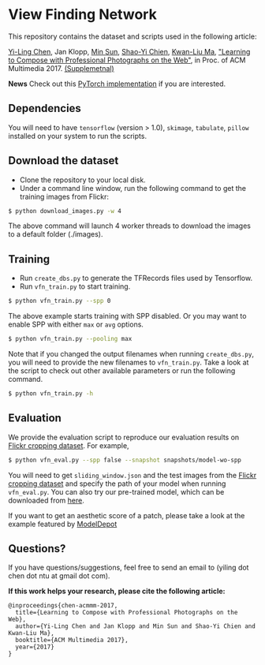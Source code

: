 # View Finding Network

This repository contains the dataset and scripts used in the following article:

[Yi-Ling Chen](https://yiling-chen.github.io/), Jan Klopp, [Min Sun](http://aliensunmin.github.io/), [Shao-Yi Chien](http://www.ee.ntu.edu.tw/profile?id=101), [Kwan-Liu Ma](http://www.cs.ucdavis.edu/~ma/), ["Learning to Compose with Professional Photographs on the Web"](https://arxiv.org/abs/1702.00503), in Proc. of ACM Multimedia 2017. [(Supplemetnal)](pdf/mm2017-supplemental.pdf)

**News**  Check out this [PyTorch implementation](https://github.com/remorsecs/pytorch-view-finding-network) if you are interested.

## Dependencies

You will need to have `tensorflow` (version > 1.0), `skimage`, `tabulate`, `pillow` installed on your system to run the scripts.

## Download the dataset

* Clone the repository to your local disk.
* Under a command line window, run the following command to get the training images from Flickr:
```bash
$ python download_images.py -w 4
```
The above command will launch 4 worker threads to download the images to a default folder (./images).

## Training

* Run `create_dbs.py` to generate the TFRecords files used by Tensorflow.
* Run `vfn_train.py` to start training.
```bash
$ python vfn_train.py --spp 0
```
The above example starts training with SPP disabled. Or you may want to enable SPP with either `max` or `avg` options.
```bash
$ python vfn_train.py --pooling max
```
Note that if you changed the output filenames when running `create_dbs.py`, you will need to provide the new filenames to `vfn_train.py`. Take a look at the script to check out other available parameters or run the following command.
```bash
$ python vfn_train.py -h
```

## Evaluation

We provide the evaluation script to reproduce our evaluation results on [Flickr cropping dataset](https://github.com/yiling-chen/flickr-cropping-dataset). For example,
```bash
$ python vfn_eval.py --spp false --snapshot snapshots/model-wo-spp
```
You will need to get `sliding_window.json` and the test images from the [Flickr cropping dataset](https://github.com/yiling-chen/flickr-cropping-dataset) and specify the path of your model when running `vfn_eval.py`. You can also try our pre-trained model, which can be downloaded from [here](https://drive.google.com/drive/folders/0B0sDVRDPL5zBd3ozNlFmZEZpY1k?usp=sharing).

If you want to get an aesthetic score of a patch, please take a look at the example featured by [ModelDepot](https://modeldepot.io/yilingchen/view-finding-network)

## Questions?
If you have questions/suggestions, feel free to send an email to (yiling dot chen dot ntu at gmail dot com).

**If this work helps your research, please cite the following article:**

    @inproceedings{chen-acmmm-2017,
      title={Learning to Compose with Professional Photographs on the Web},
      author={Yi-Ling Chen and Jan Klopp and Min Sun and Shao-Yi Chien and Kwan-Liu Ma},
      booktitle={ACM Multimedia 2017},
      year={2017}
    }
